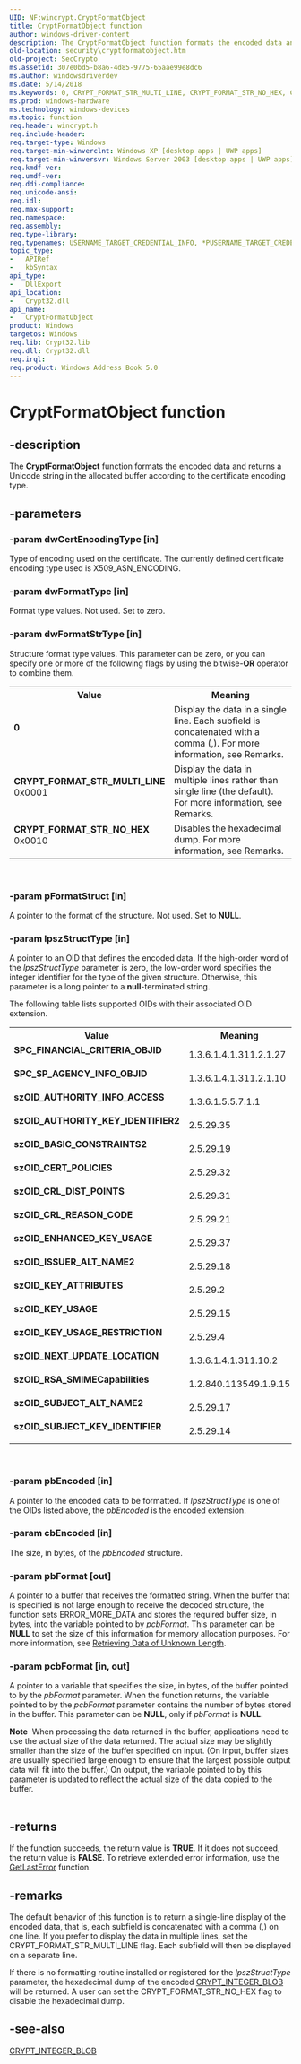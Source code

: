 ```yaml
---
UID: NF:wincrypt.CryptFormatObject
title: CryptFormatObject function
author: windows-driver-content
description: The CryptFormatObject function formats the encoded data and returns a Unicode string in the allocated buffer according to the certificate encoding type.
old-location: security\cryptformatobject.htm
old-project: SecCrypto
ms.assetid: 307e0bd5-b8a6-4d85-9775-65aae99e8dc6
ms.author: windowsdriverdev
ms.date: 5/14/2018
ms.keywords: 0, CRYPT_FORMAT_STR_MULTI_LINE, CRYPT_FORMAT_STR_NO_HEX, CryptFormatObject, CryptFormatObject function [Security], SPC_FINANCIAL_CRITERIA_OBJID, SPC_SP_AGENCY_INFO_OBJID, _crypto2_cryptformatobject, security.cryptformatobject, szOID_AUTHORITY_INFO_ACCESS, szOID_AUTHORITY_KEY_IDENTIFIER2, szOID_BASIC_CONSTRAINTS2, szOID_CERT_POLICIES, szOID_CRL_DIST_POINTS, szOID_CRL_REASON_CODE, szOID_ENHANCED_KEY_USAGE, szOID_ISSUER_ALT_NAME2, szOID_KEY_ATTRIBUTES, szOID_KEY_USAGE, szOID_KEY_USAGE_RESTRICTION, szOID_NEXT_UPDATE_LOCATION, szOID_RSA_SMIMECapabilities, szOID_SUBJECT_ALT_NAME2, szOID_SUBJECT_KEY_IDENTIFIER, wincrypt/CryptFormatObject
ms.prod: windows-hardware
ms.technology: windows-devices
ms.topic: function
req.header: wincrypt.h
req.include-header: 
req.target-type: Windows
req.target-min-winverclnt: Windows XP [desktop apps | UWP apps]
req.target-min-winversvr: Windows Server 2003 [desktop apps | UWP apps]
req.kmdf-ver: 
req.umdf-ver: 
req.ddi-compliance: 
req.unicode-ansi: 
req.idl: 
req.max-support: 
req.namespace: 
req.assembly: 
req.type-library: 
req.typenames: USERNAME_TARGET_CREDENTIAL_INFO, *PUSERNAME_TARGET_CREDENTIAL_INFO
topic_type:
-	APIRef
-	kbSyntax
api_type:
-	DllExport
api_location:
-	Crypt32.dll
api_name:
-	CryptFormatObject
product: Windows
targetos: Windows
req.lib: Crypt32.lib
req.dll: Crypt32.dll
req.irql: 
req.product: Windows Address Book 5.0
---
```


# CryptFormatObject function


## -description


The <b>CryptFormatObject</b> function formats the encoded data and returns a Unicode string in the allocated buffer according to the certificate encoding type.


## -parameters




### -param dwCertEncodingType [in]

Type of encoding used on the certificate. The currently defined certificate encoding type used is X509_ASN_ENCODING.


### -param dwFormatType [in]

Format type values. Not used. Set to zero.


### -param dwFormatStrType [in]

Structure format type values. This parameter can be zero, or you can specify one or more of the following flags by using the bitwise-<b>OR</b> operator to combine them.
					

<table>
<tr>
<th>Value</th>
<th>Meaning</th>
</tr>
<tr>
<td width="40%"><a id="0"></a><dl>
<dt><b>0</b></dt>
</dl>
</td>
<td width="60%">
Display the data in a single line. Each subfield is concatenated with a comma (,). For more information, see Remarks.

</td>
</tr>
<tr>
<td width="40%"><a id="CRYPT_FORMAT_STR_MULTI_LINE"></a><a id="crypt_format_str_multi_line"></a><dl>
<dt><b>CRYPT_FORMAT_STR_MULTI_LINE</b></dt>
<dt>0x0001</dt>
</dl>
</td>
<td width="60%">
Display the data in multiple lines rather than single line (the default). For more information, see Remarks.

</td>
</tr>
<tr>
<td width="40%"><a id="CRYPT_FORMAT_STR_NO_HEX"></a><a id="crypt_format_str_no_hex"></a><dl>
<dt><b>CRYPT_FORMAT_STR_NO_HEX</b></dt>
<dt>0x0010</dt>
</dl>
</td>
<td width="60%">
Disables the hexadecimal dump. For more information, see Remarks.

</td>
</tr>
</table>
 


### -param pFormatStruct [in]

A pointer to the format of the structure. Not used. Set to <b>NULL</b>.


### -param lpszStructType [in]

A pointer to an OID that defines the encoded data. If the high-order word of the <i>lpszStructType</i> parameter is zero, the low-order word specifies the integer identifier for the type of the given structure. Otherwise, this parameter is a long pointer to a <b>null</b>-terminated string. 




The following table lists supported OIDs with their associated OID extension.

<table>
<tr>
<th>Value</th>
<th>Meaning</th>
</tr>
<tr>
<td width="40%"><a id="SPC_FINANCIAL_CRITERIA_OBJID"></a><a id="spc_financial_criteria_objid"></a><dl>
<dt><b>SPC_FINANCIAL_CRITERIA_OBJID</b></dt>
</dl>
</td>
<td width="60%">
1.3.6.1.4.1.311.2.1.27

</td>
</tr>
<tr>
<td width="40%"><a id="SPC_SP_AGENCY_INFO_OBJID"></a><a id="spc_sp_agency_info_objid"></a><dl>
<dt><b>SPC_SP_AGENCY_INFO_OBJID</b></dt>
</dl>
</td>
<td width="60%">
1.3.6.1.4.1.311.2.1.10

</td>
</tr>
<tr>
<td width="40%"><a id="szOID_AUTHORITY_INFO_ACCESS"></a><a id="szoid_authority_info_access"></a><a id="SZOID_AUTHORITY_INFO_ACCESS"></a><dl>
<dt><b>szOID_AUTHORITY_INFO_ACCESS</b></dt>
</dl>
</td>
<td width="60%">
1.3.6.1.5.5.7.1.1

</td>
</tr>
<tr>
<td width="40%"><a id="szOID_AUTHORITY_KEY_IDENTIFIER2"></a><a id="szoid_authority_key_identifier2"></a><a id="SZOID_AUTHORITY_KEY_IDENTIFIER2"></a><dl>
<dt><b>szOID_AUTHORITY_KEY_IDENTIFIER2</b></dt>
</dl>
</td>
<td width="60%">
2.5.29.35

</td>
</tr>
<tr>
<td width="40%"><a id="szOID_BASIC_CONSTRAINTS2"></a><a id="szoid_basic_constraints2"></a><a id="SZOID_BASIC_CONSTRAINTS2"></a><dl>
<dt><b>szOID_BASIC_CONSTRAINTS2</b></dt>
</dl>
</td>
<td width="60%">
2.5.29.19

</td>
</tr>
<tr>
<td width="40%"><a id="szOID_CERT_POLICIES"></a><a id="szoid_cert_policies"></a><a id="SZOID_CERT_POLICIES"></a><dl>
<dt><b>szOID_CERT_POLICIES</b></dt>
</dl>
</td>
<td width="60%">
2.5.29.32

</td>
</tr>
<tr>
<td width="40%"><a id="szOID_CRL_DIST_POINTS"></a><a id="szoid_crl_dist_points"></a><a id="SZOID_CRL_DIST_POINTS"></a><dl>
<dt><b>szOID_CRL_DIST_POINTS</b></dt>
</dl>
</td>
<td width="60%">
2.5.29.31

</td>
</tr>
<tr>
<td width="40%"><a id="szOID_CRL_REASON_CODE"></a><a id="szoid_crl_reason_code"></a><a id="SZOID_CRL_REASON_CODE"></a><dl>
<dt><b>szOID_CRL_REASON_CODE</b></dt>
</dl>
</td>
<td width="60%">
2.5.29.21

</td>
</tr>
<tr>
<td width="40%"><a id="szOID_ENHANCED_KEY_USAGE"></a><a id="szoid_enhanced_key_usage"></a><a id="SZOID_ENHANCED_KEY_USAGE"></a><dl>
<dt><b>szOID_ENHANCED_KEY_USAGE</b></dt>
</dl>
</td>
<td width="60%">
2.5.29.37

</td>
</tr>
<tr>
<td width="40%"><a id="szOID_ISSUER_ALT_NAME2"></a><a id="szoid_issuer_alt_name2"></a><a id="SZOID_ISSUER_ALT_NAME2"></a><dl>
<dt><b>szOID_ISSUER_ALT_NAME2</b></dt>
</dl>
</td>
<td width="60%">
2.5.29.18

</td>
</tr>
<tr>
<td width="40%"><a id="szOID_KEY_ATTRIBUTES"></a><a id="szoid_key_attributes"></a><a id="SZOID_KEY_ATTRIBUTES"></a><dl>
<dt><b>szOID_KEY_ATTRIBUTES</b></dt>
</dl>
</td>
<td width="60%">
2.5.29.2

</td>
</tr>
<tr>
<td width="40%"><a id="szOID_KEY_USAGE"></a><a id="szoid_key_usage"></a><a id="SZOID_KEY_USAGE"></a><dl>
<dt><b>szOID_KEY_USAGE</b></dt>
</dl>
</td>
<td width="60%">
2.5.29.15

</td>
</tr>
<tr>
<td width="40%"><a id="szOID_KEY_USAGE_RESTRICTION"></a><a id="szoid_key_usage_restriction"></a><a id="SZOID_KEY_USAGE_RESTRICTION"></a><dl>
<dt><b>szOID_KEY_USAGE_RESTRICTION</b></dt>
</dl>
</td>
<td width="60%">
2.5.29.4

</td>
</tr>
<tr>
<td width="40%"><a id="szOID_NEXT_UPDATE_LOCATION"></a><a id="szoid_next_update_location"></a><a id="SZOID_NEXT_UPDATE_LOCATION"></a><dl>
<dt><b>szOID_NEXT_UPDATE_LOCATION</b></dt>
</dl>
</td>
<td width="60%">
1.3.6.1.4.1.311.10.2

</td>
</tr>
<tr>
<td width="40%"><a id="szOID_RSA_SMIMECapabilities"></a><a id="szoid_rsa_smimecapabilities"></a><a id="SZOID_RSA_SMIMECAPABILITIES"></a><dl>
<dt><b>szOID_RSA_SMIMECapabilities</b></dt>
</dl>
</td>
<td width="60%">
1.2.840.113549.1.9.15

</td>
</tr>
<tr>
<td width="40%"><a id="szOID_SUBJECT_ALT_NAME2"></a><a id="szoid_subject_alt_name2"></a><a id="SZOID_SUBJECT_ALT_NAME2"></a><dl>
<dt><b>szOID_SUBJECT_ALT_NAME2</b></dt>
</dl>
</td>
<td width="60%">
2.5.29.17

</td>
</tr>
<tr>
<td width="40%"><a id="szOID_SUBJECT_KEY_IDENTIFIER"></a><a id="szoid_subject_key_identifier"></a><a id="SZOID_SUBJECT_KEY_IDENTIFIER"></a><dl>
<dt><b>szOID_SUBJECT_KEY_IDENTIFIER</b></dt>
</dl>
</td>
<td width="60%">
2.5.29.14

</td>
</tr>
</table>
 


### -param pbEncoded [in]

A pointer to the encoded data to be formatted. If <i>lpszStructType</i> is one of the OIDs listed above, the <i>pbEncoded</i> is the encoded extension.


### -param cbEncoded [in]

The size, in bytes, of the <i>pbEncoded</i> structure.


### -param pbFormat [out]

A pointer to a buffer that receives the formatted string. When the buffer that is specified is not large enough to receive the decoded structure, the function sets ERROR_MORE_DATA and stores the required buffer size, in bytes, into the variable pointed to by <i>pcbFormat</i>. This parameter can be <b>NULL</b> to set the size of this information for memory allocation purposes. For more information, see <a href="https://msdn.microsoft.com/ef99edef-39b2-4d78-9c01-13720215d47f">Retrieving Data of Unknown Length</a>.


### -param pcbFormat [in, out]

A pointer to a variable that specifies the size, in bytes, of the buffer pointed to by the <i>pbFormat</i> parameter. When the function returns, the variable pointed to by the <i>pcbFormat</i> parameter contains the number of bytes stored in the buffer. This parameter can be <b>NULL</b>, only if <i>pbFormat</i> is <b>NULL</b>. 




<div class="alert"><b>Note</b>  When processing the data returned in the buffer, applications need to use the actual size of the data returned. The actual size may be slightly smaller than the size of the buffer specified on input. (On input, buffer sizes are usually specified large enough to ensure that the largest possible output data will fit into the buffer.) On output, the variable pointed to by this parameter is updated to reflect the actual size of the data copied to the buffer.</div>
<div> </div>

## -returns



If the function succeeds, the return value is <b>TRUE</b>. If it does not succeed, the return value is <b>FALSE</b>. To retrieve extended error information, use the <a href="https://msdn.microsoft.com/d852e148-985c-416f-a5a7-27b6914b45d4">GetLastError</a> function.




## -remarks



The default behavior of this function is to return a single-line display of the encoded data, that is, each subfield is concatenated with a comma (,) on one line. If you prefer to display the data in multiple lines, set the CRYPT_FORMAT_STR_MULTI_LINE flag. Each subfield will then be displayed on a separate line.

If there is no formatting routine installed or registered for the <i>lpszStructType</i> parameter, the hexadecimal dump of the encoded 
<a href="https://msdn.microsoft.com/7a06eae5-96d8-4ece-98cb-cf0710d2ddbd">CRYPT_INTEGER_BLOB</a> will be returned. A user can set the CRYPT_FORMAT_STR_NO_HEX flag to disable the hexadecimal dump.




## -see-also




<a href="https://msdn.microsoft.com/7a06eae5-96d8-4ece-98cb-cf0710d2ddbd">CRYPT_INTEGER_BLOB</a>
 

 

